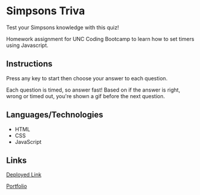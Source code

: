 # Simpsons Triva
Test your Simpsons knowledge with this quiz! 

Homework assignment for UNC Coding Bootcamp to learn how to set timers using Javascript.
 
## Instructions
Press any key to start then choose your answer to each question.

Each question is timed, so answer fast! Based on if the answer is right, wrong or timed out, you're shown a gif before the next question.

## Languages/Technologies 
* HTML
* CSS
* JavaScript

## Links
[Deployed Link](https://lmboyle.github.io/TriviaGame)

[Portfolio](https://lmboyle.github.io/)
